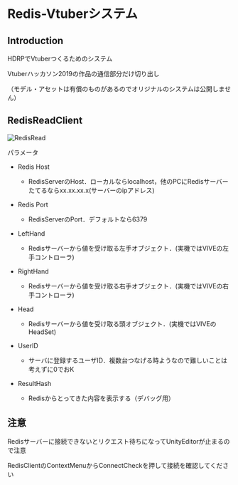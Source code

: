 # Redis-Vtuberシステム
## Introduction
HDRPでVtuberつくるためのシステム

Vtuberハッカソン2019の作品の通信部分だけ切り出し

（モデル・アセットは有償のものがあるのでオリジナルのシステムは公開しません）

## RedisReadClient
![RedisRead](https://user-images.githubusercontent.com/56545041/69856615-60387900-12d1-11ea-9f44-51012aeabf9c.png)

パラメータ

- Redis Host 
    - RedisServerのHost．ローカルならlocalhost，他のPCにRedisサーバーたてるならxx.xx.xx.x(サーバーのipアドレス)

- Redis Port
    - RedisServerのPort．デフォルトなら6379

- LeftHand
    - Redisサーバーから値を受け取る左手オブジェクト．(実機ではVIVEの左手コントローラ)

- RightHand
    - Redisサーバーから値を受け取る右手オブジェクト．(実機ではVIVEの右手コントローラ)

- Head
    - Redisサーバーから値を受け取る頭オブジェクト．(実機ではVIVEのHeadSet)

- UserID
    - サーバに登録するユーザID．複数台つなげる時ようなので難しいことは考えずに0でおK

- ResultHash
    - Redisからとってきた内容を表示する（デバッグ用）

## 注意
Redisサーバーに接続できないとリクエスト待ちになってUnityEditorが止まるので注意

RedisClientのContextMenuからConnectCheckを押して接続を確認してください